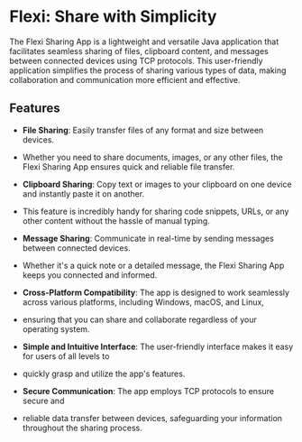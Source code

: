 # Flexi: Share with Simplicity

The Flexi Sharing App is a lightweight and versatile Java application that facilitates seamless sharing of files, clipboard content, and messages between connected devices using TCP protocols. This user-friendly application simplifies the process of sharing various types of data, making collaboration and communication more efficient and effective.

## Features

- **File Sharing**: Easily transfer files of any format and size between devices.
- Whether you need to share documents, images, or any other files, the Flexi
Sharing App ensures quick and reliable file transfer.

- **Clipboard Sharing**: Copy text or images to your clipboard on one device and instantly paste it on another.
- This feature is incredibly handy for sharing code snippets, URLs, or any other content without the hassle of manual typing.

- **Message Sharing**: Communicate in real-time by sending messages between connected devices.
- Whether it's a quick note or a detailed message, the Flexi
Sharing App keeps you connected and informed.

- **Cross-Platform Compatibility**: The app is designed to work seamlessly across various platforms, including Windows, macOS, and Linux,
- ensuring that you can share and collaborate regardless of your operating system.

- **Simple and Intuitive Interface**: The user-friendly interface makes it easy for users of all levels to
- quickly grasp and utilize the app's features.

- **Secure Communication**: The app employs TCP protocols to ensure secure and 
- reliable data transfer between devices, safeguarding your information throughout the sharing process.
